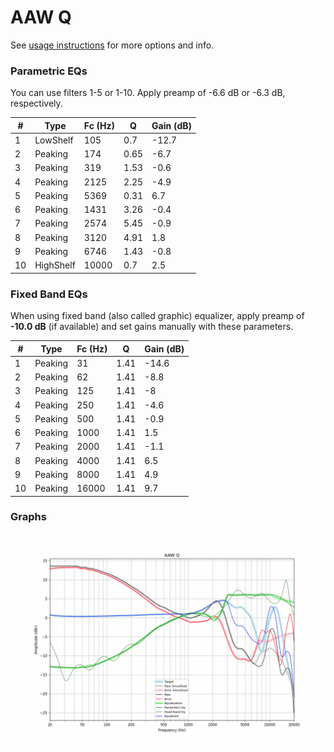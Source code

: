 # AAW Q
See [usage instructions](https://github.com/jaakkopasanen/AutoEq#usage) for more options and info.

### Parametric EQs
You can use filters 1-5 or 1-10. Apply preamp of -6.6 dB or -6.3 dB, respectively.

|   # | Type      |   Fc (Hz) |    Q |   Gain (dB) |
|-----|-----------|-----------|------|-------------|
|   1 | LowShelf  |       105 | 0.7  |       -12.7 |
|   2 | Peaking   |       174 | 0.65 |        -6.7 |
|   3 | Peaking   |       319 | 1.53 |        -0.6 |
|   4 | Peaking   |      2125 | 2.25 |        -4.9 |
|   5 | Peaking   |      5369 | 0.31 |         6.7 |
|   6 | Peaking   |      1431 | 3.26 |        -0.4 |
|   7 | Peaking   |      2574 | 5.45 |        -0.9 |
|   8 | Peaking   |      3120 | 4.91 |         1.8 |
|   9 | Peaking   |      6746 | 1.43 |        -0.8 |
|  10 | HighShelf |     10000 | 0.7  |         2.5 |

### Fixed Band EQs
When using fixed band (also called graphic) equalizer, apply preamp of **-10.0 dB** (if available) and set gains manually with these parameters.

|   # | Type    |   Fc (Hz) |    Q |   Gain (dB) |
|-----|---------|-----------|------|-------------|
|   1 | Peaking |        31 | 1.41 |       -14.6 |
|   2 | Peaking |        62 | 1.41 |        -8.8 |
|   3 | Peaking |       125 | 1.41 |        -8   |
|   4 | Peaking |       250 | 1.41 |        -4.6 |
|   5 | Peaking |       500 | 1.41 |        -0.9 |
|   6 | Peaking |      1000 | 1.41 |         1.5 |
|   7 | Peaking |      2000 | 1.41 |        -1.1 |
|   8 | Peaking |      4000 | 1.41 |         6.5 |
|   9 | Peaking |      8000 | 1.41 |         4.9 |
|  10 | Peaking |     16000 | 1.41 |         9.7 |

### Graphs
![](./AAW%20Q.png)
